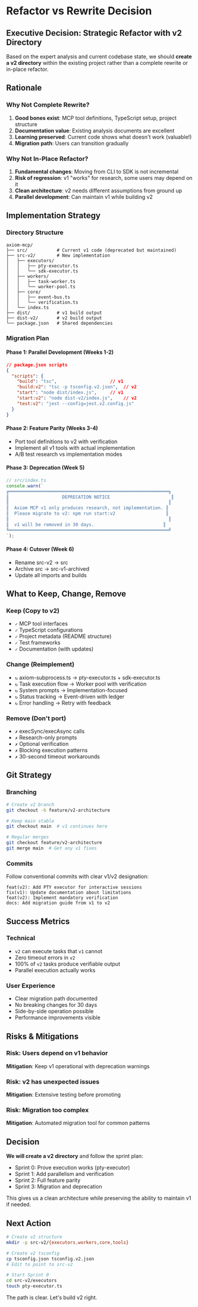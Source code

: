 # Refactor vs Rewrite Decision

## Executive Decision: Strategic Refactor with v2 Directory

Based on the expert analysis and current codebase state, we should **create a v2 directory** within the existing project rather than a complete rewrite or in-place refactor.

## Rationale

### Why Not Complete Rewrite?
1. **Good bones exist**: MCP tool definitions, TypeScript setup, project structure
2. **Documentation value**: Existing analysis documents are excellent
3. **Learning preserved**: Current code shows what doesn't work (valuable!)
4. **Migration path**: Users can transition gradually

### Why Not In-Place Refactor?
1. **Fundamental changes**: Moving from CLI to SDK is not incremental
2. **Risk of regression**: v1 "works" for research, some users may depend on it
3. **Clean architecture**: v2 needs different assumptions from ground up
4. **Parallel development**: Can maintain v1 while building v2

## Implementation Strategy

### Directory Structure
```
axiom-mcp/
├── src/           # Current v1 code (deprecated but maintained)
├── src-v2/        # New implementation
│   ├── executors/
│   │   ├── pty-executor.ts
│   │   └── sdk-executor.ts
│   ├── workers/
│   │   ├── task-worker.ts
│   │   └── worker-pool.ts
│   ├── core/
│   │   ├── event-bus.ts
│   │   └── verification.ts
│   └── index.ts
├── dist/          # v1 build output
├── dist-v2/       # v2 build output
└── package.json   # Shared dependencies
```

### Migration Plan

#### Phase 1: Parallel Development (Weeks 1-2)
```json
// package.json scripts
{
  "scripts": {
    "build": "tsc",                    // v1
    "build:v2": "tsc -p tsconfig.v2.json",  // v2
    "start": "node dist/index.js",     // v1
    "start:v2": "node dist-v2/index.js",    // v2
    "test:v2": "jest --config=jest.v2.config.js"
  }
}
```

#### Phase 2: Feature Parity (Weeks 3-4)
- Port tool definitions to v2 with verification
- Implement all v1 tools with actual implementation
- A/B test research vs implementation modes

#### Phase 3: Deprecation (Week 5)
```typescript
// src/index.ts
console.warn(`
╔════════════════════════════════════════════════════════════╗
║                    DEPRECATION NOTICE                       ║
║                                                            ║
║  Axiom MCP v1 only produces research, not implementation. ║
║  Please migrate to v2: npm run start:v2                   ║
║                                                            ║
║  v1 will be removed in 30 days.                          ║
╚════════════════════════════════════════════════════════════╝
`);
```

#### Phase 4: Cutover (Week 6)
- Rename src-v2 → src
- Archive src → src-v1-archived
- Update all imports and builds

## What to Keep, Change, Remove

### Keep (Copy to v2)
- `✓` MCP tool interfaces
- `✓` TypeScript configurations  
- `✓` Project metadata (README structure)
- `✓` Test frameworks
- `✓` Documentation (with updates)

### Change (Reimplement)
- `↻` axiom-subprocess.ts → pty-executor.ts + sdk-executor.ts
- `↻` Task execution flow → Worker pool with verification
- `↻` System prompts → Implementation-focused
- `↻` Status tracking → Event-driven with ledger
- `↻` Error handling → Retry with feedback

### Remove (Don't port)
- `✗` execSync/execAsync calls
- `✗` Research-only prompts
- `✗` Optional verification
- `✗` Blocking execution patterns
- `✗` 30-second timeout workarounds

## Git Strategy

### Branching
```bash
# Create v2 branch
git checkout -b feature/v2-architecture

# Keep main stable
git checkout main  # v1 continues here

# Regular merges
git checkout feature/v2-architecture
git merge main  # Get any v1 fixes
```

### Commits
Follow conventional commits with clear v1/v2 designation:
```
feat(v2): Add PTY executor for interactive sessions
fix(v1): Update documentation about limitations  
feat(v2): Implement mandatory verification
docs: Add migration guide from v1 to v2
```

## Success Metrics

### Technical
- `v2` can execute tasks that `v1` cannot
- Zero timeout errors in `v2`
- 100% of `v2` tasks produce verifiable output
- Parallel execution actually works

### User Experience  
- Clear migration path documented
- No breaking changes for 30 days
- Side-by-side operation possible
- Performance improvements visible

## Risks & Mitigations

### Risk: Users depend on v1 behavior
**Mitigation**: Keep v1 operational with deprecation warnings

### Risk: v2 has unexpected issues  
**Mitigation**: Extensive testing before promoting

### Risk: Migration too complex
**Mitigation**: Automated migration tool for common patterns

## Decision

**We will create a v2 directory** and follow the sprint plan:
- Sprint 0: Prove execution works (pty-executor)
- Sprint 1: Add parallelism and verification
- Sprint 2: Full feature parity
- Sprint 3: Migration and deprecation

This gives us a clean architecture while preserving the ability to maintain v1 if needed.

## Next Action

```bash
# Create v2 structure
mkdir -p src-v2/{executors,workers,core,tools}

# Create v2 tsconfig
cp tsconfig.json tsconfig.v2.json
# Edit to point to src-v2

# Start Sprint 0
cd src-v2/executors
touch pty-executor.ts
```

The path is clear. Let's build v2 right.